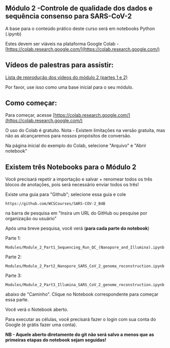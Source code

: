 ## Módulo 2 -Controle de qualidade dos dados e sequência consenso para SARS-CoV-2

A base para o conteúdo prático deste curso será em notebooks Python (.ipynb)

Estes devem ser viáveis na plataforma Google Colab - [https://colab.research.google.com/](https://colab.research.google.com/)


## Vídeos de palestras para assistir:

[Lista de reprodução dos vídeos do módulo 2 (partes 1 e 2)](https://www.youtube.com/playlist?list=PLfovZnX0TvKtfX79k16fFMkMwDFtrAcNp)

Por favor, use isso como uma base inicial para o seu módulo.

## Como começar:

Para começar, acesse [https://colab.research.google.com/](https://colab.research.google.com/)

O uso do Colab é gratuito. Nota - Existem limitações na versão gratuita, mas não as alcançaremos para nossos propósitos de conversão.

Na página inicial do exemplo do Colab, selecione "Arquivo" e "Abrir notebook"

## Existem três Notebooks para o Módulo 2
Você precisará repetir a importação e salvar + renomear todos os três blocos de anotações, pois será necessário enviar todos os três!

Existe uma guia para "Github"; selecione essa guia e cole
```
https://github.com/WCSCourses/SARS-COV-2_B4B
```
na barra de pesquisa em "Insira um URL do GitHub ou pesquise por organização ou usuário"

Após uma breve pesquisa, você verá (**para cada parte do notebook**)

Parte 1:
```
Modules/Module_2_Part1_Sequencing_Run_QC_(Nanopore_and_Illumina).ipynb
```

Parte 2:
```
Modules/Module_2_Part2_Nanopore_SARS_CoV_2_genoma_reconstruction.ipynb
```

Parte 3:
```
Modules/Module_2_Part3_Illumina_SARS_CoV_2_genome_reconstruction.ipynb
```


abaixo de "Caminho". Clique no Notebook correspondente para começar essa parte.


Você verá o Notebook aberto.

Para executar as células, você precisará fazer o login com sua conta do Google (é grátis fazer uma conta).

**NB - Aquele aberto diretamente do git não será salvo a menos que as primeiras etapas do notebook sejam seguidas!**

